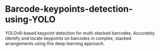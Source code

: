 # Barcode-keypoints-detection-using-YOLO
YOLOv8-based keypoint detection for multi-stacked barcodes.  Accurately identify and locate keypoints on barcodes in complex, stacked arrangements using this deep learning approach.
